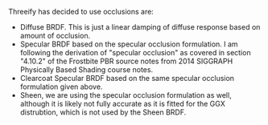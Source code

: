 Threeify has decided to use occlusions are:
- Diffuse BRDF.  This is just a linear damping of diffuse response based on amount of occlusion.
- Specular BRDF based on the specular occlusion formulation.  I am following the derivation of "specular occlusion" as covered in section "4.10.2" of the Frostbite PBR source notes from 2014 SIGGRAPH Physically Based Shading course notes.
- Clearcoat Specular BRDF based on the same specular occlusion formulation given above.
- Sheen, we are using the specular occlusion formulation as well, although it is likely not fully accurate as it is fitted for the GGX distrubtion, which is not used by the Sheen BRDF.
